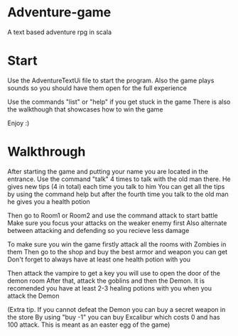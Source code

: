 # Adventure-game
A text based adventure rpg in scala

# Start
Use the AdventureTextUi file to start the program. 
Also the game plays sounds so you should have them open for the full experience

Use the commands "list" or "help" if you get stuck in the game
There is also the walkthough that showcases how to win the game

Enjoy :)

# Walkthrough
After starting the game and putting your name you are located in the entrance.
Use the command "talk" 4 times to talk with the old man there.
He gives new tips (4 in total) each time you talk to him
You can get all the tips by using the command help but after the fourth time you talk to the old man he gives you a health potion

Then go to Room1 or Room2 and use the command attack to start battle
Make sure you focus your attacks on the weaker enemy first 
Also alternate between attacking and defending so you recieve less damage

To make sure you win the game firstly attack all the rooms with Zombies in them
Then go to the shop and buy the best armor and weapon you can get
Don't forget to always have at least one health potion with you 

Then attack the vampire to get a key you will use to open the door of the demon room
After that, attack the goblins and then the Demon.
It is recomended you have at least 2-3 healing potions with you when you attack the Demon

(Extra tip. If you cannot defeat the Demon you can buy a secret weapon in the store
By using "buy -1" you can buy Excalibur which costs 0 and has  100 attack.
This is meant as an easter egg of the game)
